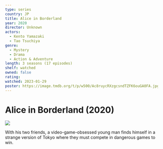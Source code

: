 ```yaml
---
type: series
country: JP
title: Alice in Borderland
year: 2020
director: Unknown
actors:
  - Kento Yamazaki
  - Tao Tsuchiya
genre:
  - Mystery
  - Drama
  - Action & Adventure
length: 3 seasons (17 episodes)
shelf: watched
owned: false
rating:
watched: 2023-01-29
poster: https://image.tmdb.org/t/p/w500/Ac8ruycRXzgcsndTZFK6ouGA0FA.jpg
---
```


# Alice in Borderland (2020)

![](https://image.tmdb.org/t/p/w500/Ac8ruycRXzgcsndTZFK6ouGA0FA.jpg)

With his two friends, a video-game-obsessed young man finds himself in a strange version of Tokyo where they must compete in dangerous games to win.
